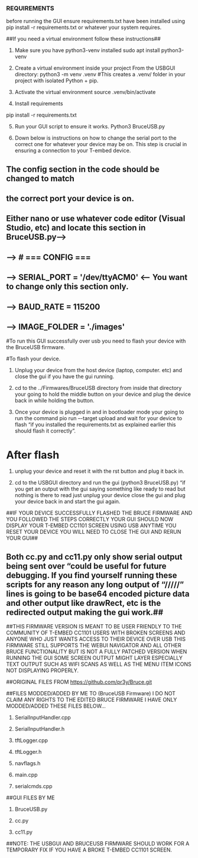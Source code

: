 ### REQUIREMENTS ##
before running the GUI ensure requirements.txt have been installed using
pip install -r requirements.txt or whatever your system requires.

##If you need a virtual environment follow these instructions##

1. Make sure you have python3-venv installed
sudo apt install python3-venv
2. Create a virtual environment inside your project
From the USBGUI directory:
python3 -m venv .venv
#This creates a .venv/ folder in your project with isolated Python + pip.
3. Activate the virtual environment
source .venv/bin/activate

4. Install requirements

pip install -r requirements.txt

5. Run your GUI script to ensure it works.
Python3 BruceUSB.py

6. Down below is instructions on how to change the serial port to the correct one for whatever your device may be on. This step is crucial in ensuring a connection to your T-embed device.

## The config section in the code should be changed to match
## the correct port your device is on. 
## Either nano or use whatever code editor (Visual Studio, etc) and locate this section in BruceUSB.py--> 
## -->   # === CONFIG ===
## -->   SERIAL_PORT = '/dev/ttyACM0' <-- You want to change only this section only.
## -->   BAUD_RATE = 115200
## -->   IMAGE_FOLDER = './images'


#To run this GUI successfully over usb you need to flash your device with the BruceUSB firmware.

#To flash your device.

1. Unplug your device from the host device (laptop, computer. etc) and close the gui if you have the gui running. 

2. cd to the ../Firmwares/BruceUSB directory from inside that directory your going to hold the middle button on your device and plug the device back in while holding the button.

3. Once your device is plugged in and in bootloader mode your going to run the 
command pio run –-target upload and wait for your device to flash “if you installed the requirements.txt as explained earlier this should flash it correctly”.

# After flash

1. unplug your device and reset it with the rst button and plug it back in.

2. cd to the USBGUI directory and run the gui (python3 BruceUSB.py) “if you get an output with the gui saying something like ready to read but nothing is there to read just unplug your device close the gui and plug your device back in and start the gui again.

##IF YOUR DEVICE SUCCESSFULLY FLASHED THE BRUCE FIRMWARE AND YOU FOLLOWED THE STEPS CORRECTLY YOUR GUI SHOULD NOW DISPLAY YOUR T-EMBED CC1101 SCREEN USING USB ANYTIME YOU RESET YOUR DEVICE YOU WILL NEED TO CLOSE THE GUI AND RERUN YOUR GUI##

 
 

## Both cc.py and cc11.py only show serial output being sent over “could be useful for future debugging. If you find yourself running these scripts for any reason any long output of “/////” lines is going to be base64 encoded picture data and other output like drawRect, etc is the redirected output making the gui work.##

##THIS FIRMWARE VERSION IS MEANT TO BE USER FRIENDLY TO THE COMMUNITY OF T-EMBED CC1101 USERS WITH BROKEN SCREENS AND ANYONE WHO JUST WANTS ACCESS TO THEIR DEVICE OVER USB THIS FIRMWARE STILL SUPPORTS THE WEBUI NAVIGATOR AND ALL OTHER BRUCE FUNCTIONALITY BUT IS NOT A FULLY PATCHED VERSION WHEN RUNNING THE GUI SOME SCREEN OUTPUT MIGHT LAYER ESPECIALLY TEXT OUTPUT SUCH AS WIFI SCANS AS WELL AS THE MENU ITEM ICONS NOT DISPLAYING PROPERLY.

##ORIGINAL FILES FROM https://github.com/pr3y/Bruce.git 

##FILES MODDED/ADDED BY ME TO (BruceUSB Firmware) I DO NOT CLAIM ANY RIGHTS TO THE EDITED BRUCE FIRMWARE I HAVE ONLY MODDED/ADDED THESE FILES BELOW...

1. SerialInputHandler.cpp

2. SerialInputHandler.h

3. tftLogger.cpp

4. tftLogger.h 

5. navflags.h

5. main.cpp

6. serialcmds.cpp

##GUI FILES BY ME

1. BruceUSB.py

2. cc.py

3. cc11.py

##NOTE: THE USBGUI AND BRUCEUSB FIRMWARE SHOULD WORK FOR A TEMPORARY FIX IF YOU HAVE A BROKE T-EMBED CC1101 SCREEN.
